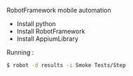 RobotFramework mobile automation

- Install python
- Install RobotFramework
- Install AppiumLibrary

Running : 
```bash
$ robot -d results -i Smoke Tests/Step
```
